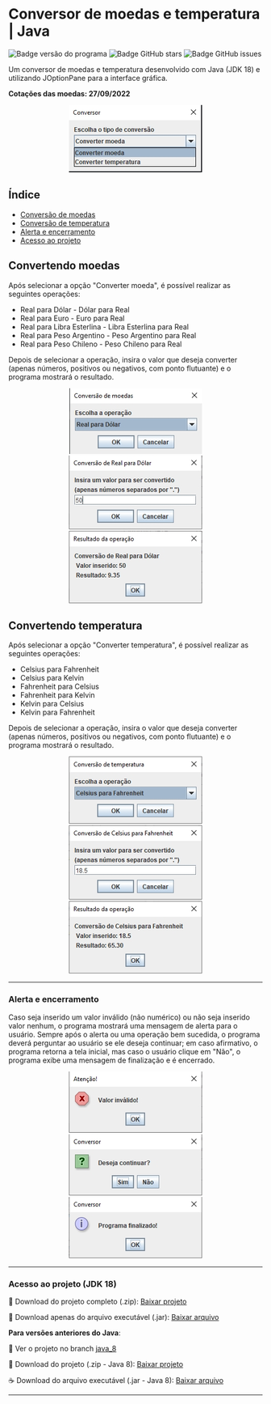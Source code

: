 # Conversor de moedas e temperatura | Java

![Badge versão do programa](https://img.shields.io/badge/version-1.0-9cf?style=for-the-badge "Version") 
![Badge GitHub stars](https://img.shields.io/github/stars/xLucaspx/conversor-java?style=for-the-badge "Stars") 
![Badge GitHub issues](https://img.shields.io/github/issues/xLucaspx/conversor-java?style=for-the-badge "Issues")

Um conversor de moedas e temperatura desenvolvido com Java (JDK 18) e utilizando JOptionPane para a interface gráfica.

**Cotações das moedas: 27/09/2022**

<p align="center">
  <img src="img/tela-inicial.jpg" alt="Tela inicial do conversor" title="Tela inicial do conversor">
</p>

## Índice

- [Conversão de moedas](#convertendo-moedas)
- [Conversão de temperatura](#convertendo-temperatura)
- [Alerta e encerramento](#alerta-e-encerramento)
- [Acesso ao projeto](#acesso-ao-projeto)

## Convertendo moedas

Após selecionar a opção "Converter moeda", é possível realizar as seguintes operações:
- Real para Dólar - Dólar para Real
- Real para Euro - Euro para Real
- Real para Libra Esterlina - Libra Esterlina para Real
- Real para Peso Argentino - Peso Argentino para Real
- Real para Peso Chileno - Peso Chileno para Real

Depois de selecionar a operação, insira o valor que deseja converter (apenas números, positivos ou negativos, com ponto flutuante) e o programa mostrará o resultado.

<p align="center">
  <img src="img/escolha-moedas.jpg" alt="Tela de escolha da operação" title="Tela de escolha da operação">
  <img src="img/input-moedas.jpg" alt="Tela de input do valor" title="Tela de input do valor">
  <img src="img/resultado-moedas.jpg" alt="Tela de resultado da operação" title="Tela de resultado da operação">
</p>

## Convertendo temperatura

Após selecionar a opção "Converter temperatura", é possível realizar as seguintes operações:
- Celsius para Fahrenheit
- Celsius para Kelvin
- Fahrenheit para Celsius
- Fahrenheit para Kelvin
- Kelvin para Celsius
- Kelvin para Fahrenheit

Depois de selecionar a operação, insira o valor que deseja converter (apenas números, positivos ou negativos, com ponto flutuante) e o programa mostrará o resultado.


<p align="center">
  <img src="img/escolha-temperatura.jpg" alt="Tela de escolha da operação" title="Tela de escolha da operação">
  <img src="img/input-temperatura.jpg" alt="Tela de input do valor" title="Tela de input do valor">
  <img src="img/resultado-temperatura.jpg" alt="Tela de resultado da operação" title="Tela de resultado da operação">
</p>

---

### Alerta e encerramento

Caso seja inserido um valor inválido (não numérico) ou não seja inserido valor nenhum, o programa mostrará uma mensagem de alerta para o usuário.
Sempre após o alerta ou uma operação bem sucedida, o programa deverá perguntar ao usuário se ele deseja continuar; em caso afirmativo, o programa retorna a tela inicial, mas caso o usuário clique em "Não", o programa exibe uma mensagem de finalização e é encerrado.

<p align="center">
  <img src="img/alerta.jpg" alt="Tela de alerta" title="Tela de alerta">
  <img src="img/continuar.jpg" alt="Tela de continuação" title="Tela de continuação">
  <img src="img/finalizado.jpg" alt="Tela de finalização" title="Tela de finalização">
</p>

---

### Acesso ao projeto (JDK 18)

📁 Download do projeto completo (.zip): [Baixar projeto](https://github.com/xLucaspx/conversor-java/archive/refs/heads/main.zip "Baixar projeto .zip")

💾 Download apenas do arquivo executável (.jar): [Baixar arquivo](https://github.com/xLucaspx/conversor-java/raw/main/Conversor.jar "Baixar arquivo .jar")

**Para versões anteriores do Java**:

🌿 Ver o projeto no branch [java_8](https://github.com/xLucaspx/conversor-java/tree/java_8 "conversor-java at branch java_8")
 
📂 Download do projeto (.zip - Java 8): [Baixar projeto](https://github.com/xLucaspx/conversor-java/archive/refs/heads/java_8.zip "Baixar projeto .zip (Java 8)")

☕ Download do arquivo executável (.jar - Java 8): [Baixar arquivo](https://github.com/xLucaspx/conversor-java/raw/java_8/Conversor-java_8.jar "Baixar arquivo .jar (Java 8)")

---
